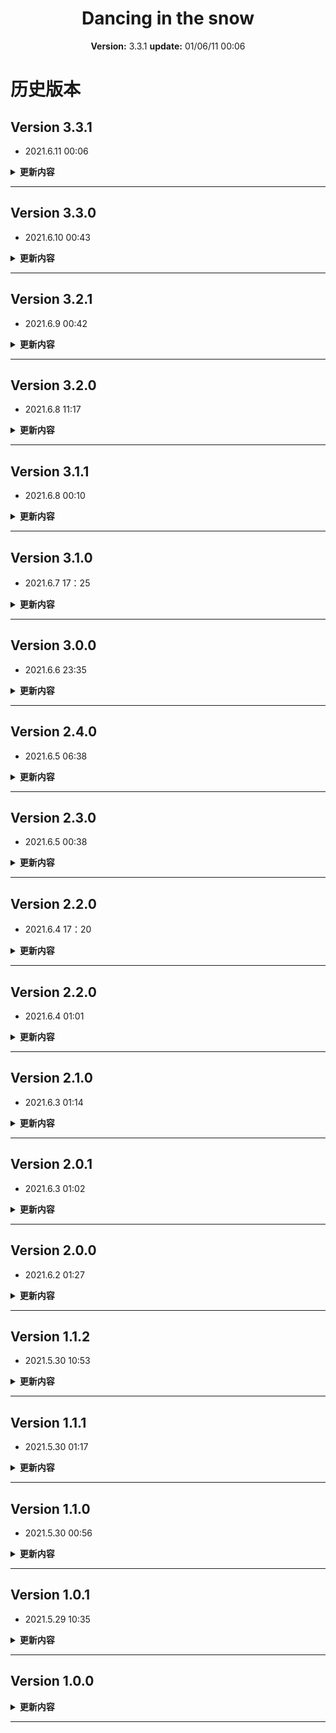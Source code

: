 

<center>

# Dancing in the snow
**Version:** 3.3.1
**update:** 01/06/11 00:06

</center>

# 历史版本

## Version 3.3.1

- 2021.6.11 00:06

<details>
  <summary><strong>更新内容</strong></summary>

- 现在完成了文章的创建、浏览和编辑
- 但是遇到一个新的问题
  - 由于当前访问的文章id，保存在session中
  - 所以如果打开多篇文章，则会改变session中对文章id的记录
  - 如果对页面进行刷新，则会呈现到最新一篇文章的内容
</details>

---

## Version 3.3.0

- 2021.6.10 00:43

<details>
  <summary><strong>更新内容</strong></summary>

- 写文章
  - 新文章禁用了”保存文章“的按钮
  - 发布之后进入文章页面，完成了页面的渲染，右下有该篇文章的编辑按钮
- 编辑文章
  - php部分还没写，先睡觉
</details>

---

## Version 3.2.1

- 2021.6.9 00:42

<details>
  <summary><strong>更新内容</strong></summary>

- 设置了非管理员禁用按键
  - ctrl + u
  - F12
  - 鼠标右键
- 增加了主页的滚动效果
</details>

----

## Version 3.2.0

- 2021.6.8 11:17

<details>
  <summary><strong>更新内容</strong></summary>

- 修改页面基本完成
- 设置密码框不能输入空格
- 登录、注册、修改需要响应时间，设置了按钮点击之后短暂的时间不能重复点击
- 增加了警告页面，针对在用户页面退出了账号
- 修改edit页面的ctrl + s保存编辑框内容
</details>

---

## Version 3.1.1

- 2021.6.8 00:10

<details>
  <summary><strong>更新内容</strong></summary>

- 注册页面
  - 增加对userid数字的判断，以及传参时去除前导零
- 修改页面
  - 做了一点点，没完。困了先睡
</details>

---

## Version 3.1.0

- 2021.6.7 17：25

<details>
  <summary><strong>更新内容</strong></summary>

- 可以注册了！
</details>

---

## Version 3.0.0

- 2021.6.6 23:35

<details>
  <summary><strong>更新内容</strong></summary>

- 设置了session检查用户的登录状态
- 简单设置了'basic.js'用来改变不同登录状态下的导航栏
- 开始连接数据判断登录
</details>

---

## Version 2.4.0

- 2021.6.5 06:38

<details>
  <summary><strong>更新内容</strong></summary>

- 新增`modify`页面雏形
- 修改navigation
</details>

---

## Version 2.3.0

- 2021.6.5 00:38


<details>
  <summary><strong>更新内容</strong></summary>

- 新增`login`页面雏形
</details>

---

## Version 2.2.0

- 2021.6.4 17：20


<details>
  <summary><strong>更新内容</strong></summary>

- 取消'edit.css'的全部元素的溢出隐藏 —— 实测发现会禁用md编辑器的编辑
- 取消`#navigation`的溢出隐藏 —— 直接把下拉列表给隐藏了可还行
- 将nav栏的DS点击设为返回页面顶部
- 注册页面的雏形，还有一些校验状态没搞

</details>

---

## Version 2.2.0

- 2021.6.4 01:01

<details>
  <summary><strong>更新内容</strong></summary>

- `edit.html`页面
  - 调好css未设其他js和后端连接
  - 对顶部设有媒体查询
- `input`设置了对焦样式

</details>

---

## Version 2.1.0

- 2021.6.3 01:14

<details>
  <summary><strong>更新内容</strong></summary>

- 对文章页面的呈现文章部分添加了媒体查询
- edit页面雏形

</details>

---

## Version 2.0.1

- 2021.6.3 01:02

<details>
  <summary><strong>更新内容</strong></summary>

- 文章页面
  - 新增页头，包含视差滚动的背景、标题、作者
  - 动态添加文章内容详见`article.html`下的js部分
  - 勉强对页头部分设置了媒体查询
</details>

---

## Version 2.0.0

- 2021.6.2 01:27

<details>
  <summary><strong>更新内容</strong></summary>

- 主页样式
  - 添加了背景图片
  - 更改了一些容器的颜色
- `artilce.html`
  - 尝试从主页链接到文章页，并传递`article_id`参数
- simplemde
  - markdown编辑器
  - `simplemde-1.11.2.min.css`
  - `simplemde-1.11.2.min.js`
- markdown渲染
  - `parser.js`
</details>

---


## Version 1.1.2 
- 2021.5.30 10:53

<details>
  <summary><strong>更新内容</strong></summary>

- 课程设计书`book.html`
</details>

----

## Version 1.1.1

- 2021.5.30 01:17

<details>
  <summary><strong>更新内容</strong></summary>

- `preview.css`
  - 将`#preview`的`margin-top`改为`padding`，使得锚点跳转时不遮盖
- `style.css`
  - 修改了导航栏左边logo的鼠标悬浮区域
</details>

----

## Version 1.1.0

- 2021.5.30 00:56

<details>
  <summary><strong>更新内容</strong></summary>

- 中间主体呈现文章摘要
  - 图片大小设为父级的80%等比缩放
  - 修改了`#preview`的`margin-top`，使得离导航狼更远一些
- 页面中的平滑滚动
  - 引入插件`smooth-scroll.js`，并在`scroll.js`中对其进行初始化，实现页面内的锚点跳转为滚动方式
- 导航栏
  - 导航狼的列表里姑且先放了登录注册等字和图标
</details>

----

## Version 1.0.1

- 2021.5.29 10:35

<details>
  <summary><strong>更新内容</strong></summary>

- 中间主体呈现文章摘要
  - 改掉原先的左右浮动，改用栅格系统
  - 大屏幕坐图右文，小屏幕上图下文
  - <font color="red">出现的问题的，图片部分的悬浮效果，悬浮范围不稳定</font>
</details>

----

## Version 1.0.0

<details>
  <summary><strong>更新内容</strong></summary>

- 主页封面
  - 基本算是完工，左边栏为作品信息，右边栏是一张背景
  - 载入时有一个加载的动画，然后真个屏幕显示封面
  - 很多内容采用了`wow`和`animate`的入场动效
- 顶部导航栏
  - 暂时只有一个logo返回页面顶部
- 中间主体呈现文章摘要
  - 只做了个样子
  - 图片悬浮效果
  - 摘要还不知道怎么处理，暂时设定文字区域溢出隐藏
- 页脚
  - 信息一栏和版权一栏
  - 基本算是完工，不再大改
- 页面上尝试了滚动视差的图片，还在试验阶段

</details>

----
